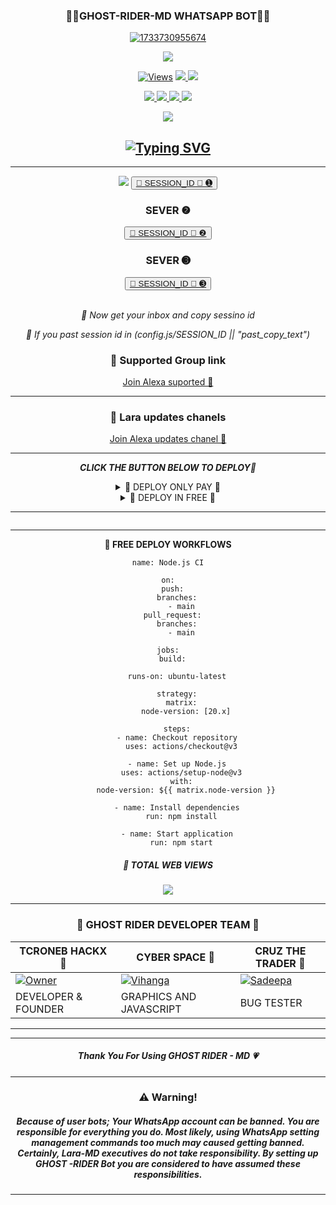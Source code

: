 <div align="center">
	<h3>👧🏻GHOST-RIDER-MD WHATSAPP BOT👧🏻</h3>
<a href="https://ibb.co/wBBKGBj"><img src="https://i.ibb.co/9ccqKcS/1733730955674.jpg" alt="1733730955674" border="0"></a>
</div>
<p align="center">
  <a href="httsp://github.com/Dark-Town/GHOST-RIDER">
    <img src="https://img.shields.io/docker/pulls/blackamda/queenamdi?style=flat-square&label=Docker+Pulls">
  </a>
</p>

<p align="center">

  <a href="https://github.com/Dark-Town/GHOST-RIDER">
    <img src="https://hits.seeyoufarm.com/api/count/incr/badge.svg?url=https%3A%2F%2Fgithub.com%2Fsadiyamin%2FLara-MD&count_bg=%2379C83D&title_bg=%23555555&icon=gitpod.svg&icon_color=%23E7E7E7&title=Views&edge_flat=false" alt="Views"/></a>
  
  </a>
  <a href="https://github.com/Dark-Town/GHOST-RIDER/fork">
    <img src="https://img.shields.io/github/forks/Dark-Town/GHOST-RIDER?label=Fork&style=social">
    
  </a>
  <a href="https://github.com/Dark-Town/GHOST-RIDER/stargazers">
    <img src="https://img.shields.io/github/stars/sadiyamin/Lara-MD?style=social">
  </a>
</p>

<p align="center">
  <a href="httsp://github.com/Dark-Town/GHOST-RIDER">
    <img src="https://img.shields.io/github/repo-size/Dark-Town/GHOST-RIDER?color=purple&label=Repo%20Size&style=plastic">

  </a>
  <a href="httsp://github.com/Dark-Town/GHOST-RIDERD">
    <img src="https://img.shields.io/github/license/sadiyamin/Lara-MD?color=purple&label=License&style=plastic">

  </a>
  <a href="httsp://github.com/Dark-Town/GHOST-RIDER">
    <img src="https://img.shields.io/github/languages/top/sadiyamin/Lara-MD?color=purple&label=Javascript&style=plastic">

  </a>
  <a href="httsp://github.com/Dark-Town/GHOST-RIDE">
    <img src="https://img.shields.io/static/v1?label=Author&message=CRONE%20min&color=purple&style=plastic">

  </a>
  </p>
 <p align="center">
  <a href="https://wa.me/263716254192">
    <img src="https://img.shields.io/badge/Contact%20Me%20On%20Whatsapp-CRONE%20MD%20BOT-purple&style=plastic">

  </a>
</p>
<div align="center">
</p>
	
## [![Typing SVG](https://readme-typing-svg.herokuapp.com?font=Rockstar-ExtraBold&color=F00&lines=HELLO+IM+ZW+CODER+GHOST+RIDER+DEVELOPER)](https://git.io/typing-svg)

<hr>
<img src="data:image/svg+xml,%3csvg height='143' width='292' xmlns='http://www.w3.org/2000/svg'%3e%3cg fill='none' fill-rule='evenodd'%3e%3cg fill-rule='nonzero'%3e%3cpath d='m72 51c2 0 3-2 4-4l4-4 4-2 2-3 1-3c0-2 0-5 2-7l2-4-2-4-4-2h-5l-8-3-6 1c-3 1-4 4-5 7l-3 8-3 10 2 5c3 6 9 5 10 5z' fill='%23e7655b'/%3e%3cpath d='m1 99 1-8c0-2 2-2 3-2l7 3-3 7-4-2-2 3c-1 1-3 0-2-1' fill='%23f8b380'/%3e%3cpath d='m1 99c-1 1 1 2 2 1l2-3v-1c0-2 0-5 2-6l-2-1c-1 0-3 0-3 2z' fill='%23bdbebd'/%3e%3cpath d='m119 58c-12 6-26 6-39 6 1-2 3-5 3-8 12 1 23-1 34-3l4-3 2-1 3 1v1l-1 3-2 3h-1v2h-2zm-84 16c6-1 12-3 17-6l11-7-6-6c-22 17-27 15-30 15l-3 3 2 3 4-1 3 1v1l1-1zm35-26c1 4-5 4-2 7 3 2 7 1 7 0 0-2-2-4 0-5z' fill='%23f8b380'/%3e%3cpath d='m79 66c4-3 5-8 6-12l-9-1' fill='white'/%3e%3cpath d='m74 81c-14 2-22-6-22-6 4-3 9-9 9-14l-5-7 6-1h5l9 1c3 8 4 10 3 13l-5 8z' fill='white'/%3e%3cpath d='m52 75s-11 8-17 22l-23-5-3 7c3 2 19 10 34 12 7-4 12-9 15-14 0 0-1 6 5 17l-2 17 8 1c10-20 9-42 4-53' fill='%2300c6b6'/%3e%3c/g%3e%3cpath d='m63 88c-4 10-13 19-20 23' stroke='%23178377' stroke-width='.6'/%3e%3cpath d='m37 67-1 1-1 1 2 4 1 1h1' stroke='%23f8db62' stroke-width='.6'/%3e%3cpath d='m79 23-2 2-11 6-4 5c0 7 5 13 12 14 5 1 9-2 10-7l1-5c1-6-2-11-6-15m-9 119h-9l-2-2 2-9 8 1-2 6h1l3 2c1 1 0 2-1 2' fill='%23f8b380' fill-rule='nonzero'/%3e%3cpath d='m70 142c1 0 2-1 1-2l-3-2h-8l-1 2 2 2z' fill='%23bdbebd' fill-rule='nonzero'/%3e%3cpath d='m134 60s38 16 50-6c4-7 2-18-3-20-10-3-13 31 8 29 10-1 23-4 40-22' stroke='%23231f20' stroke-width='.6'/%3e%3cpath d='m226 15 25 42c2 2 5 2 6 0l35-56-64 9c-2 0-4 3-2 5' fill='%237e9cf1' fill-rule='nonzero'/%3e%3cpath d='m292 1-64 9c-2 0-4 3-2 5l2 3z' fill='white' fill-rule='nonzero'/%3e%3cpath d='m267 7-26 5a1 1 0 1 1 0-2l26-4h1z' fill='%23e2e6e7' fill-rule='nonzero'/%3e%3cpath d='m283 7-48 25v15l7-4-3-6z' fill='%23587ccb' fill-rule='nonzero'/%3e%3cpath d='m244 27-4-7 13-4 3 5' fill='white' fill-rule='nonzero'/%3e%3cpath d='m256 16 12-5m-10 7 6-3m-15 21 10-9m-9 11 10-9m-5 16 9-11m-8 13 9-11m-7 13 5-7m-12-2 7-7' stroke='%23587ccb' stroke-width='.6'/%3e%3cpath d='m229 13a1 1 0 1 1 -2-1 1 1 0 0 1 2 1' fill='%23e7655b' fill-rule='nonzero'/%3e%3cpath d='m232 12a1 1 0 1 1 -2 0 1 1 0 0 1 2 0' fill='%23f8de70' fill-rule='nonzero'/%3e%3cpath d='m235 12a1 1 0 1 1 -2-1 1 1 0 0 1 2 1' fill='%2300c6b6' fill-rule='nonzero'/%3e%3cpath d='m237 11h1m-1 0h-1l1 1' stroke='%23bdbebd' stroke-width='.6'/%3e%3cpath d='m263 25 7 9 7-13-4-4z' fill='white' fill-rule='nonzero'/%3e%3cpath d='m235 47 4-10 3 5z' fill='%23587ccb' fill-rule='nonzero'/%3e%3cpath d='m292 1-64 9' stroke='%23aeaeae' stroke-width='.6'/%3e%3cpath d='m235 46 4-9 6-4' stroke='%23376498' stroke-width='.6'/%3e%3cpath d='m68 54 1 2 3-1 3 2 1-2' stroke='%23c0bebf' stroke-width='.6'/%3e%3cpath d='m72 55v4l-1 2c0 3-2 9-4 11l-1 5m12-18c2 4 2 6 1 8l-5 8' stroke='%23c0bebf' stroke-width='.6'/%3e%3cpath d='m47 79c2 1 5 1 7-1l2-2m16 4 1 2 1 1' stroke='%23178377' stroke-width='.6'/%3e%3cpath d='m4 97 1 1m-1 0v1m64 40 1-2m0 2 1-1' stroke='darkgrey' stroke-width='.6'/%3e%3cpath d='m61 131 8 1m-8-3 8 2m-57-39-3 7m5-7-2 6' stroke='%23178377' stroke-width='.6'/%3e%3cpath d='m66 46c-3-3 4-5 5-7 2-4 1-10 5-12l7-2-5-4-17 14 2 11zm-65-9v3c5 10 17 19 22 5

<hr>

		
       
<h3>🌸 How To Deploy </h3>

<h5>🌸 First tap to Fork button and create new fork</h5>

<h4>🌸 Following 👇</h4>
<hr>	
<h3>🌸 Get Your SESSION ID 👇</h3> 
<h4>Click the SESSION_ID Button</h4>
<h5>🌸(SESSION_ID ලබා ගැනීමට පහත බටන් එක click කරන්න)</h5> 
<br>
<h3>SEVER ➊</h3>
<div align="center">
<button><tr><a href="https://webpair-mega-1d2j.onrender.com/">🌸 SESSION_ID 🌸 ➊</a></tr></button>
<br>
<h3>SEVER ❷</h3>
<div align="center">
<button><tr><a href="https://webpair-mega-1.onrender.com/pair">🌸 SESSION_ID 🌸 ❷</a></tr></button>
<br>
<h3>SEVER ➌</h3>
<div align="center">
<button><tr><a href="https://express-pairing-code2-1.onrender.com/">🌸 SESSION_ID 🌸 ➌</a></tr></button>
</div>
<br>

*🌸 Now get your inbox and copy sessino id*

*🌸 If you past session id in (config.js/SESSION_ID || "past_copy_text")*

<h3>🌸 Supported Group link </h3>
<a href="https://chat.whatsapp.com/Ci5mDk9zEVF95NcuqEtzl4">Join Alexa suported 👧</a>
<hr>
<h3>🌸 Lara updates chanels </h3>
<a href="https://whatsapp.com/channel/0029VaD5t8S1nozDfDDjRj2J">Join Alexa updates chanel 👧</a>
<hr>

***CLICK THE BUTTON BELOW TO DEPLOY🌸***

 <details close>
<summary>🌸 DEPLOY ONLY PAY 🌸</summary>
	 
--------	 
1.  #### DEPLOY IN HEROKU 

[![Deploy](https://www.herokucdn.com/deploy/button.svg)](https://dashboard.heroku.com/new-app?template=https://github.com/sadiyamin/Lara-MD)

--------
2.  #### DEPLOY IN REPLIT

   <a href='https://repl.it/github/sadiyamin/Lara-MD' target="_blank"><img alt='DEPLOY' src='https://img.shields.io/badge/-REPLIT-orange?style=for-the-badge&logo=replit&logoColor=white'/></a>

--------
3.  #### DEPLOY IN KOYEB

<a href='https://app.koyeb.com/auth/signin' target="_blank"><img alt='DEPLOY' src='https://img.shields.io/badge/-KOYEB-blue?style=for-the-badge&logo=koyeb&logoColor=white'/></a>

--------
4.  #### DEPLOY IN GLITCH

<a href='https://glitch.com/signup' target="_blank"><img alt='DEPLOY' src='https://img.shields.io/badge/GLITCH-h?color=pink&style=for-the-badge&logo=glitch'/></a></p>

--------

5.  #### DEPLOY TO CODESPACE

<a href='https://github.com/codespaces/new' target="_blank"><img alt='DEPLOY' src='https://img.shields.io/badge/CODESPACE-h?color=navy&style=for-the-badge&logo=visualstudiocode'/></a></p>

--------

6. #### DEPLOY TO RENDER

<a href='https://dashboard.render.com' target="_blank"><img alt='DEPLOY' src='https://img.shields.io/badge/RENDER-h?color=maroon&style=for-the-badge&logo=render'/></a></p>

--------
7. #### DEPLOY TO RAILWAY

<a href='https://railway.app/new' target="_blank"><img alt='DEPLOY' src='https://img.shields.io/badge/RAILWAY-h?color=black&style=for-the-badge&logo=railway'/></a></p>

--------
</details>
<details close>
<summary>🌸 DEPLOY IN FREE 🌸</summary>

<h5>🌸 Deploy Free Koyeb👇</h5>
<a href="http://koyeb.com" ><img src="https://i.ibb.co/t4KftP0/images.png width="50" height="25"></a>
<hr>
<h5>🌸 Deploy Free Workflows 👇</h5>

```
name: Node.js CI

on:
  push:
    branches:
      - main
  pull_request:
    branches:
      - main

jobs:
  build:

    runs-on: ubuntu-latest

    strategy:
      matrix:
        node-version: [20.x]

    steps:
    - name: Checkout repository
      uses: actions/checkout@v3

    - name: Set up Node.js
      uses: actions/setup-node@v3
      with:
        node-version: ${{ matrix.node-version }}

    - name: Install dependencies
      run: npm install

    - name: Start application
      run: npm start
```	
</details>
<hr>
<img src="http://readme-typing-svg.herokuapp.com?color=d1fa02&center=true&vCenter=true&multiline=false&lines=Created+By+TCRONEB+HACKX_Min" alt="">
<hr>

**🌸 FREE DEPLOY WORKFLOWS**
```
name: Node.js CI

on:
  push:
    branches:
      - main
  pull_request:
    branches:
      - main

jobs:
  build:

    runs-on: ubuntu-latest

    strategy:
      matrix:
        node-version: [20.x]

    steps:
    - name: Checkout repository
      uses: actions/checkout@v3

    - name: Set up Node.js
      uses: actions/setup-node@v3
      with:
        node-version: ${{ matrix.node-version }}

    - name: Install dependencies
      run: npm install

    - name: Start application
      run: npm start
```


<h5>🌸 TOTAL WEB VIEWS</h5>
<img src="https://profile-counter.glitch.me/Sadeesha/count.svg" center>

<hr>

<div align="center">
<h3>🌸 GHOST RIDER DEVELOPER TEAM 👤</h3>

| TCRONEB HACKX 👤              | CYBER SPACE 👤              | CRUZ THE TRADER 👤            |
|---------------------|---------------------|---------------------|
[![Owner](https://i.ibb.co/q9pChng/IMG-20240924-WA0019.jpg)](https://github.com/sadiyamin/Alexa/) | [![Vihanga](https://i.ibb.co/chgBVvB/vihanga.jpg)](https://github.com/sadiyamin/Alexa) | [![Sadeepa](https://i.ibb.co/ZK5mwt3/IMG-20241019-WA0005.jpg)](https://github.com/sadiyamin/Alexa/) |
| DEVELOPER & FOUNDER | GRAPHICS AND JAVASCRIPT  | BUG TESTER |
</div>
<hr>

<hr>

<div align="center">
              


</div>

<h5>Thank You For Using GHOST RIDER - MD 💗</h5>

<hr>

<h3>⚠️ Warning!</h3>

<h5>Because of user bots; Your WhatsApp account can be banned. You are responsible for everything you do. Most likely, using WhatsApp setting management commands too much may caused getting banned. Certainly, Lara-MD executives do not take responsibility. By setting up GHOST -RIDER  Bot you are considered to have assumed these responsibilities.</h5>
<hr>
